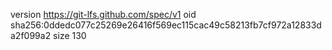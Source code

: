 version https://git-lfs.github.com/spec/v1
oid sha256:0ddedc077c25269e26416f569ec115cac49c58213fb7cf972a12833da2f099a2
size 130
